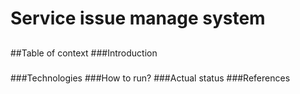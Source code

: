 # Service issue manage system
##
##Table of context
###Introduction
###
###Technologies
###How to run?
###Actual status
###References
